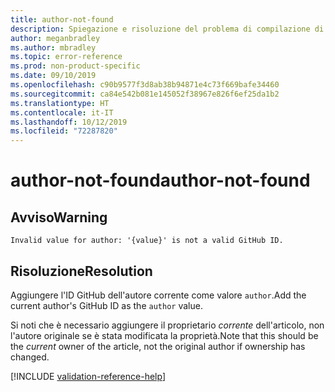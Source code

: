 ```yaml
---
title: author-not-found
description: Spiegazione e risoluzione del problema di compilazione di Docs author-not-found
author: meganbradley
ms.author: mbradley
ms.topic: error-reference
ms.prod: non-product-specific
ms.date: 09/10/2019
ms.openlocfilehash: c90b9577f3d8ab38b94871e4c73f669bafe34460
ms.sourcegitcommit: ca84e542b081e145052f38967e826f6ef25da1b2
ms.translationtype: HT
ms.contentlocale: it-IT
ms.lasthandoff: 10/12/2019
ms.locfileid: "72287820"
---
```

# <a name="author-not-found"></a><span data-ttu-id="b8ec1-103">author-not-found</span><span class="sxs-lookup"><span data-stu-id="b8ec1-103">author-not-found</span></span>

## <a name="warning"></a><span data-ttu-id="b8ec1-104">Avviso</span><span class="sxs-lookup"><span data-stu-id="b8ec1-104">Warning</span></span>

`Invalid value for author: '{value}' is not a valid GitHub ID.`

## <a name="resolution"></a><span data-ttu-id="b8ec1-105">Risoluzione</span><span class="sxs-lookup"><span data-stu-id="b8ec1-105">Resolution</span></span>

<span data-ttu-id="b8ec1-106">Aggiungere l'ID GitHub dell'autore corrente come valore `author`.</span><span class="sxs-lookup"><span data-stu-id="b8ec1-106">Add the current author's GitHub ID as the `author` value.</span></span>

<span data-ttu-id="b8ec1-107">Si noti che è necessario aggiungere il proprietario *corrente* dell'articolo, non l'autore originale se è stata modificata la proprietà.</span><span class="sxs-lookup"><span data-stu-id="b8ec1-107">Note that this should be the *current* owner of the article, not the original author if ownership has changed.</span></span>

<!--make sure to add this file to your includes folder and verify the path-->
[!INCLUDE [validation-reference-help](includes/validation-reference-help.md)]

